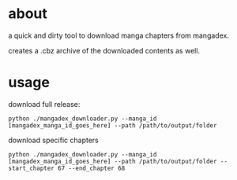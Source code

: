 # about

a quick and dirty tool to download manga chapters from mangadex.

creates a .cbz archive of the downloaded contents as well.

# usage

download full release:

```
python ./mangadex_downloader.py --manga_id [mangadex_manga_id_goes_here] --path /path/to/output/folder
```

download specific chapters
```
python ./mangadex_downloader.py --manga_id [mangadex_manga_id_goes_here] --path /path/to/output/folder --start_chapter 67 --end_chapter 68
```
